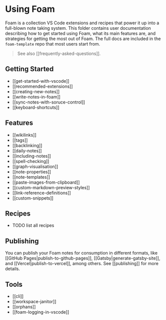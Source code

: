 # Using Foam

Foam is a collection VS Code extensions and recipes that power it up into a full-blown note taking system.
This folder contains user documentation describing how to get started using Foam, what its main features are, and strategies for getting the most out of Foam.
The full docs are included in the `foam-template` repo that most users start from.

> See also [[frequently-asked-questions]].

## Getting Started

- [[get-started-with-vscode]]
- [[recommended-extensions]]
- [[creating-new-notes]]
- [[write-notes-in-foam]]
- [[sync-notes-with-soruce-control]]
- [[keyboard-shortcuts]]

## Features

- [[wikilinks]]
- [[tags]]
- [[backlinking]]
- [[daily-notes]]
- [[including-notes]]
- [[spell-checking]]
- [[graph-visualisation]]
- [[note-properties]]
- [[note-templates]]
- [[paste-images-from-clipboard]]
- [[custom-markdown-preview-styles]]
- [[link-reference-definitions]]
- [[custom-snippets]]

## Recipes

- TODO list all recipes

## Publishing

You can publish your Foam notes for consumption in different formats, like [[GitHub Pages|publish-to-github-pages]], [[Gatsby|generate-gatsby-site]], and [[Vercel|publish-to-vercel]], among others. See [[publishing]] for more details.

## Tools

- [[cli]]
- [[workspace-janitor]]
- [[orphans]]
- [[foam-logging-in-vscode]]
